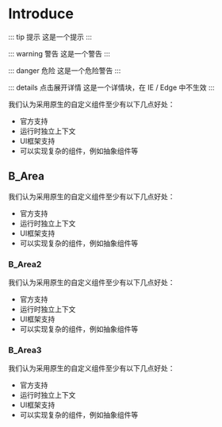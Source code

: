 # Introduce

::: tip 提示
这是一个提示
:::

::: warning 警告
这是一个警告
:::

::: danger 危险
这是一个危险警告
:::

::: details 点击展开详情
这是一个详情块，在 IE / Edge 中不生效
:::

我们认为采用原生的自定义组件至少有以下几点好处：

- 官方支持
- 运行时独立上下文
- UI框架支持
- 可以实现复杂的组件，例如抽象组件等

## B_Area

我们认为采用原生的自定义组件至少有以下几点好处：

- 官方支持
- 运行时独立上下文
- UI框架支持
- 可以实现复杂的组件，例如抽象组件等

### B_Area2

我们认为采用原生的自定义组件至少有以下几点好处：

- 官方支持
- 运行时独立上下文
- UI框架支持
- 可以实现复杂的组件，例如抽象组件等

### B_Area3

我们认为采用原生的自定义组件至少有以下几点好处：

- 官方支持
- 运行时独立上下文
- UI框架支持
- 可以实现复杂的组件，例如抽象组件等
